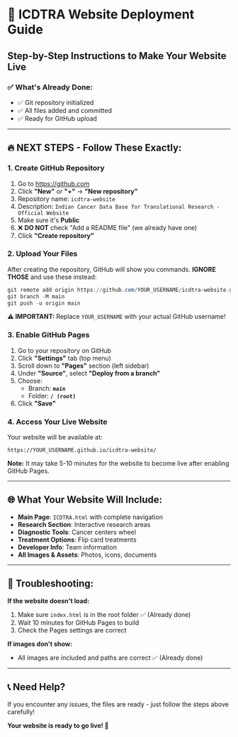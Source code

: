 # 🚀 ICDTRA Website Deployment Guide

## Step-by-Step Instructions to Make Your Website Live

### ✅ **What's Already Done:**
- ✅ Git repository initialized
- ✅ All files added and committed
- ✅ Ready for GitHub upload

---

## 🔥 **NEXT STEPS - Follow These Exactly:**

### **1. Create GitHub Repository**
1. Go to https://github.com
2. Click **"New"** or **"+"** → **"New repository"**
3. Repository name: `icdtra-website`
4. Description: `Indian Cancer Data Base for Translational Research - Official Website`
5. Make sure it's **Public**
6. ❌ **DO NOT** check "Add a README file" (we already have one)
7. Click **"Create repository"**

### **2. Upload Your Files**
After creating the repository, GitHub will show you commands. **IGNORE THOSE** and use these instead:

```powershell
git remote add origin https://github.com/YOUR_USERNAME/icdtra-website.git
git branch -M main
git push -u origin main
```

**⚠️ IMPORTANT:** Replace `YOUR_USERNAME` with your actual GitHub username!

### **3. Enable GitHub Pages**
1. Go to your repository on GitHub
2. Click **"Settings"** tab (top menu)
3. Scroll down to **"Pages"** section (left sidebar)
4. Under **"Source"**, select **"Deploy from a branch"**
5. Choose:
   - Branch: **`main`**
   - Folder: **`/ (root)`**
6. Click **"Save"**

### **4. Access Your Live Website**
Your website will be available at:
```
https://YOUR_USERNAME.github.io/icdtra-website/
```

**Note:** It may take 5-10 minutes for the website to become live after enabling GitHub Pages.

---

## 🌐 **What Your Website Will Include:**

- **Main Page**: `ICDTRA.html` with complete navigation
- **Research Section**: Interactive research areas
- **Diagnostic Tools**: Cancer centers wheel
- **Treatment Options**: Flip card treatments
- **Developer Info**: Team information
- **All Images & Assets**: Photos, icons, documents

---

## 🔧 **Troubleshooting:**

**If the website doesn't load:**
1. Make sure `index.html` is in the root folder ✅ (Already done)
2. Wait 10 minutes for GitHub Pages to build
3. Check the Pages settings are correct

**If images don't show:**
- All images are included and paths are correct ✅ (Already done)

---

## 📞 **Need Help?**
If you encounter any issues, the files are ready - just follow the steps above carefully!

**Your website is ready to go live! 🎉**